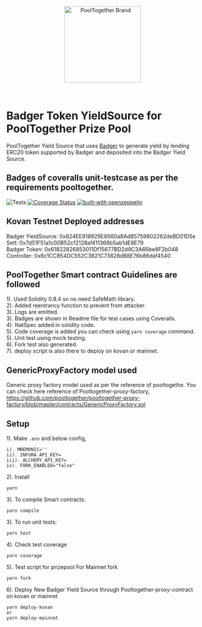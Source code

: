 <p align="center">
  <a href="https://github.com/pooltogether/pooltogether--brand-assets">
    <img src="https://github.com/pooltogether/pooltogether--brand-assets/blob/977e03604c49c63314450b5d432fe57d34747c66/logo/pooltogether-logo--purple-gradient.png?raw=true" alt="PoolTogether Brand" style="max-width:100%;" width="200">
  </a>
</p>
<br />

# Badger Token YieldSource for PoolTogether Prize Pool

PoolTogether Yield Source that uses [Badger](https://badger.finance/) to generate yield by lending ERC20 token supported by Badger and deposited into the Badger Yield Source.

## Badges of coveralls unit-testcase as per the requirements pooltogether.  

![Tests](https://github.com/0xSolidityGuy/Badger-PoolTogether-yieldSource/actions/workflows/main.yml/badge.svg)
[![Coverage Status](https://coveralls.io/repos/github/0xSolidityGuy/Badger-PoolTogether-yieldSource/badge.svg?branch=master)](https://coveralls.io/github/0xSolidityGuy/Badger-PoolTogether-yieldSource?branch=master)
[![built-with openzeppelin](https://img.shields.io/badge/built%20with-OpenZeppelin-3677FF)](https://docs.openzeppelin.com/)  

## Kovan Testnet Deployed addresses

Badger YieldSource: 0x824EE918929E8560a8AdB5759802262deBD01D5e  
Sett:  0x7d51F51a1c00B52cf2128af411368b5ab1dE8E79  
Badger Token: 0x61822826853011Df15677BD2d9C3A66be8F2b048  
Controller:  0x6c1CC854DC552C3821C73828dB8E76b86daf4540  

## PoolTogether Smart contract Guidelines are followed

1). Used Solidity 0.8.4 so no need SafeMath library.  
2). Added reentrancy function to prevent from attacker.  
3). Logs are emitted.  
3). Badges are shown in Readme file for test cases using Coveralls.  
4). NatSpec added in solidity code.  
5). Code coverage is added you can check using `yarn coverage` command.  
5). Unit test using mock testing.  
6). Fork test also generated.  
7). deploy script is also there to deploy on kovan or mainnet.  

## GenericProxyFactory model used
Generic proxy factory model used as per the reference of pooltogethe. You can check here reference of Pooltogether-proxy-factory,  
https://github.com/pooltogether/pooltogether-proxy-factory/blob/master/contracts/GenericProxyFactory.sol

## Setup

1). Make `.env` and below config,

    i). MNEMONIC='' 
    ii). INFURA_API_KEY=  
    iii). ALCHEMY_API_KEY=
    iv). FORK_ENABLED="false"

2). Install
    
    yarn 

3). To compile Smart contracts:
        
    yarn compile
 
3). To run unit tests:
        
    yarn test

4). Check test coverage

    yarn coverage

5). Test script for prizepool For Mainnet fork

    yarn fork

6). Deploy New Badger Yield Source through Pooltogether-proxy-contract on kovan or mainnet

    yarn deploy-kovan
    or
    yarn deploy-mainnet

